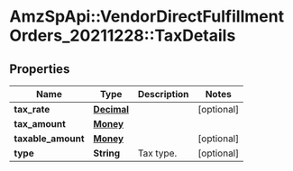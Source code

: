 # AmzSpApi::VendorDirectFulfillmentOrders_20211228::TaxDetails

## Properties
Name | Type | Description | Notes
------------ | ------------- | ------------- | -------------
**tax_rate** | [**Decimal**](Decimal.md) |  | [optional] 
**tax_amount** | [**Money**](Money.md) |  | 
**taxable_amount** | [**Money**](Money.md) |  | [optional] 
**type** | **String** | Tax type. | [optional] 

